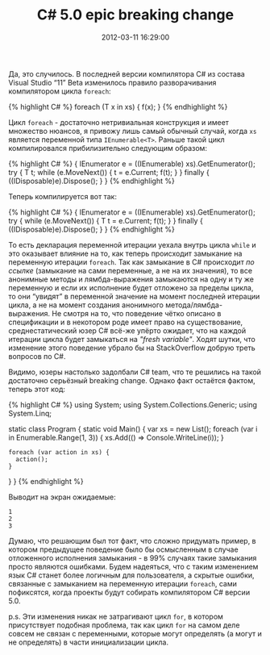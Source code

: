 ﻿---
layout: post
title: "C# 5.0 epic breaking change"
date: 2012-03-11 16:29:00
categories: 19116228485
tags: csharp vs11 breaking change closure capture
---
Да, это случилось. В последней версии компилятора C# из состава Visual Studio “11” Beta изменилось правило разворачивания компилятором цикла `foreach`:

{% highlight C# %}
foreach (T x in xs) {
  f(x);
}
{% endhighlight %}

Цикл `foreach` - достаточно нетривиальная конструкция и имеет множество нюансов, я привожу лишь самый обычный случай, когда `xs` является переменной типа `IEnumerable<T>`. Раньше такой цикл компилировался прибилизительно следующим образом:

{% highlight C# %}
{
  IEnumerator<T> e = ((IEnumerable<T>) xs).GetEnumerator();
  try {
    T t;
    while (e.MoveNext()) {
      t = e.Current;
      f(t);
    }
  }
  finally {
    ((IDisposable)e).Dispose();
  }
}
{% endhighlight %}

Теперь компилируется вот так:

{% highlight C# %}
{
  IEnumerator<T> e = ((IEnumerable<T>) xs).GetEnumerator();
  try {
    while (e.MoveNext()) {
      T t = e.Current;
      f(t);
    }
  }
  finally {
    ((IDisposable)e).Dispose();
  }
}
{% endhighlight %}

То есть декларация переменной итерации уехала внутрь цикла `while` и это оказывает влияние на то, как теперь происходит замыкание на переменную итерации `foreach`. Так как замыкание в C# происходит *по ссылке* (замыкание на сами переменные, а не на их значения), то все анонимные методы и лямбда-выражения замыкаются на одну и ту же переменную и если их исполнение будет отложено за пределы цикла, то они “увидят” в переменной значение на момент последней итерации цикла, а не на момент создания анонимного метода/лямбда-выражения. Не смотря на то, что поведение чётко описано в спецификации и в некотором роде имеет право на существование, среднестатический юзер C# всё-же упёрто ожидает, что на каждой итерации цикла будет замыкаться на *"fresh variable"*. Ходят шутки, что изменение этого поведение убрало бы на StackOverflow добрую треть вопросов по C#.

Видимо, юзеры настолько задолбали C# team, что те решились на такой достаточно серьёзный breaking change. Однако факт остаётся фактом, теперь этот код:

{% highlight C# %}
using System;
using System.Collections.Generic;
using System.Linq;

static class Program {
  static void Main() {
    var xs = new List<Action>();
    foreach (var i in Enumerable.Range(1, 3)) {
      xs.Add(() => Console.WriteLine(i));
    }

    foreach (var action in xs) {
      action();
    }
  }
}
{% endhighlight %}

Выводит на экран ожидаемые:

```
1
2
3

```
Думаю, что решающим был тот факт, что сложно придумать пример, в котором предыдущее поведение было бы осмысленным в случае отложенного исполнения замыкания - в 99% случаях такие замыкания просто являются ошибками. Будем надеяться, что с таким изменением язык C# станет более логичным для пользователя, а скрытые ошибки, связанные с замыканием на переменную итерации `foreach`, сами пофиксятся, когда проекты будут собирать компилятором C# версии 5.0.

p.s. Эти изменения никак не затрагивают цикл `for`, в котором присутствует подобная проблема, так как цикл `for` на самом деле совсем не связан с переменными, которые могут определять (а могут и не определять) в части инициализации цикла.
